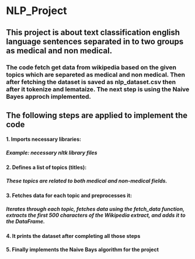 # NLP_Project
<h2>This project is about text classification english language sentences separated in to two groups as medical and non medical.</h2>
<h3>The code fetch get data from wikipedia based on the given topics which are separeted as medical and non medical. Then after fetching the dataset is saved as nlp_dataset.csv then after it tokenize and lemataize. The next step is using the Naive Bayes approch implemented.</h3>
<h2>The following steps are applied to implement the code</h2>
<h4>1. Imports necessary libraries:
      <h5>Example: necessary nltk library files</h5> </h4>
<h4>2. Defines a list of topics (titles):
      <h5>These topics are related to both medical and non-medical fields.</h5></h4>
<h4>3. Fetches data for each topic and preprocesses it:
      <h5>Iterates through each topic, fetches data using the fetch_data function, extracts the first 500 characters of the Wikipedia extract, and adds it to the DataFrame.</h5></h4>
<h4>4. It prints the dataset after completing all those steps</h4>
<h4>5. Finally implements the Naive Bays algorithm for the project</h4>
